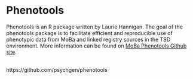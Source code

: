 # Phenotools

Phenotools is an R package written by Laurie Hannigan.
The goal of the phenotools package is to facilitate efficient and reproducible use of phenotypic data from MoBa and linked registry sources in the TSD environment. More information can be found on [MoBa Phenotools Github site](https://github.com/psychgen/phenotools).


<br>
https://github.com/psychgen/phenotools
